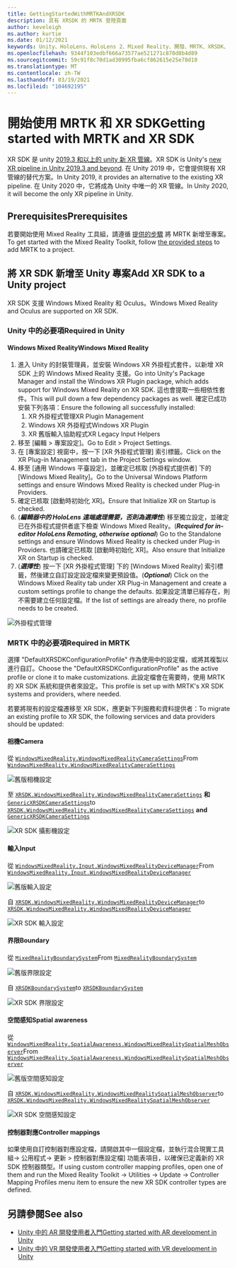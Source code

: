 ```yaml
---
title: GettingStartedWithMRTKAndXRSDK
description: 具有 XRSDK 的 MRTK 登陸頁面
author: keveleigh
ms.author: kurtie
ms.date: 01/12/2021
keywords: Unity、HoloLens、HoloLens 2、Mixed Reality、開發、MRTK、XRSDK、
ms.openlocfilehash: 9344f103edbf666a73577ae521271c870d8b4d89
ms.sourcegitcommit: 59c91f8c70d1ad30995fba6cf862615e25e78d10
ms.translationtype: MT
ms.contentlocale: zh-TW
ms.lasthandoff: 03/19/2021
ms.locfileid: "104692195"
---
```

# <a name="getting-started-with-mrtk-and-xr-sdk"></a><span data-ttu-id="0d590-104">開始使用 MRTK 和 XR SDK</span><span class="sxs-lookup"><span data-stu-id="0d590-104">Getting started with MRTK and XR SDK</span></span>

<span data-ttu-id="0d590-105">XR SDK 是 unity [2019.3 和以上的 unity 新 XR 管線](https://blogs.unity3d.com/2020/01/24/unity-xr-platform-updates/)。</span><span class="sxs-lookup"><span data-stu-id="0d590-105">XR SDK is Unity's [new XR pipeline in Unity 2019.3 and beyond](https://blogs.unity3d.com/2020/01/24/unity-xr-platform-updates/).</span></span> <span data-ttu-id="0d590-106">在 Unity 2019 中，它會提供現有 XR 管線的替代方案。</span><span class="sxs-lookup"><span data-stu-id="0d590-106">In Unity 2019, it provides an alternative to the existing XR pipeline.</span></span> <span data-ttu-id="0d590-107">在 Unity 2020 中，它將成為 Unity 中唯一的 XR 管線。</span><span class="sxs-lookup"><span data-stu-id="0d590-107">In Unity 2020, it will become the only XR pipeline in Unity.</span></span>

## <a name="prerequisites"></a><span data-ttu-id="0d590-108">Prerequisites</span><span class="sxs-lookup"><span data-stu-id="0d590-108">Prerequisites</span></span>

<span data-ttu-id="0d590-109">若要開始使用 Mixed Reality 工具組，請遵循 [提供的步驟](../WelcomeToMRTK.md) 將 MRTK 新增至專案。</span><span class="sxs-lookup"><span data-stu-id="0d590-109">To get started with the Mixed Reality Toolkit, follow [the provided steps](../WelcomeToMRTK.md) to add MRTK to a project.</span></span>

## <a name="add-xr-sdk-to-a-unity-project"></a><span data-ttu-id="0d590-110">將 XR SDK 新增至 Unity 專案</span><span class="sxs-lookup"><span data-stu-id="0d590-110">Add XR SDK to a Unity project</span></span>

<span data-ttu-id="0d590-111">XR SDK 支援 Windows Mixed Reality 和 Oculus。</span><span class="sxs-lookup"><span data-stu-id="0d590-111">Windows Mixed Reality and Oculus are supported on XR SDK.</span></span>

### <a name="required-in-unity"></a><span data-ttu-id="0d590-112">Unity 中的必要項</span><span class="sxs-lookup"><span data-stu-id="0d590-112">Required in Unity</span></span>

#### <a name="windows-mixed-reality"></a><span data-ttu-id="0d590-113">Windows Mixed Reality</span><span class="sxs-lookup"><span data-stu-id="0d590-113">Windows Mixed Reality</span></span>

1. <span data-ttu-id="0d590-114">進入 Unity 的封裝管理員，並安裝 Windows XR 外掛程式套件，以新增 XR SDK 上的 Windows Mixed Reality 支援。</span><span class="sxs-lookup"><span data-stu-id="0d590-114">Go into Unity's Package Manager and install the Windows XR Plugin package, which adds support for Windows Mixed Reality on XR SDK.</span></span> <span data-ttu-id="0d590-115">這也會提取一些相依性套件。</span><span class="sxs-lookup"><span data-stu-id="0d590-115">This will pull down a few dependency packages as well.</span></span> <span data-ttu-id="0d590-116">確定已成功安裝下列各項：</span><span class="sxs-lookup"><span data-stu-id="0d590-116">Ensure the following all successfully installed:</span></span>
   1. <span data-ttu-id="0d590-117">XR 外掛程式管理</span><span class="sxs-lookup"><span data-stu-id="0d590-117">XR Plugin Management</span></span>
   1. <span data-ttu-id="0d590-118">Windows XR 外掛程式</span><span class="sxs-lookup"><span data-stu-id="0d590-118">Windows XR Plugin</span></span>
   1. <span data-ttu-id="0d590-119">XR 舊版輸入協助程式</span><span class="sxs-lookup"><span data-stu-id="0d590-119">XR Legacy Input Helpers</span></span>
1. <span data-ttu-id="0d590-120">移至 [編輯 > 專案設定]。</span><span class="sxs-lookup"><span data-stu-id="0d590-120">Go to Edit > Project Settings.</span></span>
1. <span data-ttu-id="0d590-121">在 [專案設定] 視窗中，按一下 [XR 外掛程式管理] 索引標籤。</span><span class="sxs-lookup"><span data-stu-id="0d590-121">Click on the XR Plug-in Management tab in the Project Settings window.</span></span>
1. <span data-ttu-id="0d590-122">移至 [通用 Windows 平臺設定]，並確定已核取 [外掛程式提供者] 下的 [Windows Mixed Reality]。</span><span class="sxs-lookup"><span data-stu-id="0d590-122">Go to the Universal Windows Platform settings and ensure Windows Mixed Reality is checked under Plug-in Providers.</span></span>
1. <span data-ttu-id="0d590-123">確定已核取 [啟動時初始化 XR]。</span><span class="sxs-lookup"><span data-stu-id="0d590-123">Ensure that Initialize XR on Startup is checked.</span></span>
1. <span data-ttu-id="0d590-124"> (**_編輯器中的 HoloLens 遠端處理需要，否則為選擇性_**) 移至獨立設定，並確定已在外掛程式提供者底下檢查 Windows Mixed Reality。</span><span class="sxs-lookup"><span data-stu-id="0d590-124">(**_Required for in-editor HoloLens Remoting, otherwise optional_**) Go to the Standalone settings and ensure Windows Mixed Reality is checked under Plug-in Providers.</span></span> <span data-ttu-id="0d590-125">也請確定已核取 [啟動時初始化 XR]。</span><span class="sxs-lookup"><span data-stu-id="0d590-125">Also ensure that Initialize XR on Startup is checked.</span></span>
1. <span data-ttu-id="0d590-126"> (**_選擇性_**) 按一下 [XR 外掛程式管理] 下的 [Windows Mixed Reality] 索引標籤，然後建立自訂設定設定檔來變更預設值。</span><span class="sxs-lookup"><span data-stu-id="0d590-126">(**_Optional_**) Click on the Windows Mixed Reality tab under XR Plug-in Management and create a custom settings profile to change the defaults.</span></span> <span data-ttu-id="0d590-127">如果設定清單已經存在，則不需要建立任何設定檔。</span><span class="sxs-lookup"><span data-stu-id="0d590-127">If the list of settings are already there, no profile needs to be created.</span></span>

![外掛程式管理](../features/Images/XRSDK/PluginManagement.png)

### <a name="required-in-mrtk"></a><span data-ttu-id="0d590-129">MRTK 中的必要項</span><span class="sxs-lookup"><span data-stu-id="0d590-129">Required in MRTK</span></span>

<span data-ttu-id="0d590-130">選擇 "DefaultXRSDKConfigurationProfile" 作為使用中的設定檔，或將其複製以進行自訂。</span><span class="sxs-lookup"><span data-stu-id="0d590-130">Choose the "DefaultXRSDKConfigurationProfile" as the active profile or clone it to make customizations.</span></span> <span data-ttu-id="0d590-131">此設定檔會在需要時，使用 MRTK 的 XR SDK 系統和提供者來設定。</span><span class="sxs-lookup"><span data-stu-id="0d590-131">This profile is set up with MRTK's XR SDK systems and providers, where needed.</span></span>

<span data-ttu-id="0d590-132">若要將現有的設定檔遷移至 XR SDK，應更新下列服務和資料提供者：</span><span class="sxs-lookup"><span data-stu-id="0d590-132">To migrate an existing profile to XR SDK, the following services and data providers should be updated:</span></span>

#### <a name="camera"></a><span data-ttu-id="0d590-133">相機</span><span class="sxs-lookup"><span data-stu-id="0d590-133">Camera</span></span>

<span data-ttu-id="0d590-134">從 [`WindowsMixedReality.WindowsMixedRealityCameraSettings`](xref:Microsoft.MixedReality.Toolkit.WindowsMixedReality.WindowsMixedRealityCameraSettings)</span><span class="sxs-lookup"><span data-stu-id="0d590-134">From [`WindowsMixedReality.WindowsMixedRealityCameraSettings`](xref:Microsoft.MixedReality.Toolkit.WindowsMixedReality.WindowsMixedRealityCameraSettings)</span></span>

![舊版相機設定](../features/Images/XRSDK/CameraSystemLegacy.png)

<span data-ttu-id="0d590-136">至 [`XRSDK.WindowsMixedReality.WindowsMixedRealityCameraSettings`](xref:Microsoft.MixedReality.Toolkit.XRSDK.WindowsMixedReality.WindowsMixedRealityCameraSettings) **和**[`GenericXRSDKCameraSettings`](xref:Microsoft.MixedReality.Toolkit.XRSDK.GenericXRSDKCameraSettings)</span><span class="sxs-lookup"><span data-stu-id="0d590-136">to [`XRSDK.WindowsMixedReality.WindowsMixedRealityCameraSettings`](xref:Microsoft.MixedReality.Toolkit.XRSDK.WindowsMixedReality.WindowsMixedRealityCameraSettings) **and** [`GenericXRSDKCameraSettings`](xref:Microsoft.MixedReality.Toolkit.XRSDK.GenericXRSDKCameraSettings)</span></span>

![XR SDK 攝影機設定](../features/Images/XRSDK/CameraSystemXRSDK.png)

#### <a name="input"></a><span data-ttu-id="0d590-138">輸入</span><span class="sxs-lookup"><span data-stu-id="0d590-138">Input</span></span>

<span data-ttu-id="0d590-139">從 [`WindowsMixedReality.Input.WindowsMixedRealityDeviceManager`](xref:Microsoft.MixedReality.Toolkit.WindowsMixedReality.Input.WindowsMixedRealityDeviceManager)</span><span class="sxs-lookup"><span data-stu-id="0d590-139">From [`WindowsMixedReality.Input.WindowsMixedRealityDeviceManager`](xref:Microsoft.MixedReality.Toolkit.WindowsMixedReality.Input.WindowsMixedRealityDeviceManager)</span></span>

![舊版輸入設定](../features/Images/XRSDK/InputSystemWMRLegacy.png)

<span data-ttu-id="0d590-141">自 [`XRSDK.WindowsMixedReality.WindowsMixedRealityDeviceManager`](xref:Microsoft.MixedReality.Toolkit.XRSDK.WindowsMixedReality.WindowsMixedRealityDeviceManager)</span><span class="sxs-lookup"><span data-stu-id="0d590-141">to [`XRSDK.WindowsMixedReality.WindowsMixedRealityDeviceManager`](xref:Microsoft.MixedReality.Toolkit.XRSDK.WindowsMixedReality.WindowsMixedRealityDeviceManager)</span></span>

![XR SDK 輸入設定](../features/Images/XRSDK/InputSystemWMRXRSDK.png)

#### <a name="boundary"></a><span data-ttu-id="0d590-143">界限</span><span class="sxs-lookup"><span data-stu-id="0d590-143">Boundary</span></span>

<span data-ttu-id="0d590-144">從 [`MixedRealityBoundarySystem`](xref:Microsoft.MixedReality.Toolkit.Boundary.MixedRealityBoundarySystem)</span><span class="sxs-lookup"><span data-stu-id="0d590-144">From [`MixedRealityBoundarySystem`](xref:Microsoft.MixedReality.Toolkit.Boundary.MixedRealityBoundarySystem)</span></span>

![舊版界限設定](../features/Images/XRSDK/BoundarySystemLegacy.png)

<span data-ttu-id="0d590-146">自  [`XRSDKBoundarySystem`](xref:Microsoft.MixedReality.Toolkit.XRSDK.XRSDKBoundarySystem)</span><span class="sxs-lookup"><span data-stu-id="0d590-146">to  [`XRSDKBoundarySystem`](xref:Microsoft.MixedReality.Toolkit.XRSDK.XRSDKBoundarySystem)</span></span>

![XR SDK 界限設定](../features/Images/XRSDK/BoundarySystemXRSDK.png)

#### <a name="spatial-awareness"></a><span data-ttu-id="0d590-148">空間感知</span><span class="sxs-lookup"><span data-stu-id="0d590-148">Spatial awareness</span></span>

<span data-ttu-id="0d590-149">從 [`WindowsMixedReality.SpatialAwareness.WindowsMixedRealitySpatialMeshObserver`](xref:Microsoft.MixedReality.Toolkit.WindowsMixedReality.SpatialAwareness.WindowsMixedRealitySpatialMeshObserver)</span><span class="sxs-lookup"><span data-stu-id="0d590-149">From [`WindowsMixedReality.SpatialAwareness.WindowsMixedRealitySpatialMeshObserver`](xref:Microsoft.MixedReality.Toolkit.WindowsMixedReality.SpatialAwareness.WindowsMixedRealitySpatialMeshObserver)</span></span>

![舊版空間感知設定](../features/Images/XRSDK/SpatialAwarenessLegacy.png)

<span data-ttu-id="0d590-151">自 [`XRSDK.WindowsMixedReality.WindowsMixedRealitySpatialMeshObserver`](xref:Microsoft.MixedReality.Toolkit.XRSDK.WindowsMixedReality.WindowsMixedRealitySpatialMeshObserver)</span><span class="sxs-lookup"><span data-stu-id="0d590-151">to [`XRSDK.WindowsMixedReality.WindowsMixedRealitySpatialMeshObserver`](xref:Microsoft.MixedReality.Toolkit.XRSDK.WindowsMixedReality.WindowsMixedRealitySpatialMeshObserver)</span></span>

![XR SDK 空間感知設定](../features/Images/XRSDK/SpatialAwarenessXRSDK.png)

#### <a name="controller-mappings"></a><span data-ttu-id="0d590-153">控制器對應</span><span class="sxs-lookup"><span data-stu-id="0d590-153">Controller mappings</span></span>

<span data-ttu-id="0d590-154">如果使用自訂控制器對應設定檔，請開啟其中一個設定檔，並執行混合現實工具組-> 公用程式-> 更新 > 控制器對應設定檔] 功能表項目，以確保已定義新的 XR SDK 控制器類型。</span><span class="sxs-lookup"><span data-stu-id="0d590-154">If using custom controller mapping profiles, open one of them and run the Mixed Reality Toolkit -> Utilities -> Update -> Controller Mapping Profiles menu item to ensure the new XR SDK controller types are defined.</span></span>

## <a name="see-also"></a><span data-ttu-id="0d590-155">另請參閱</span><span class="sxs-lookup"><span data-stu-id="0d590-155">See also</span></span>

* [<span data-ttu-id="0d590-156">Unity 中的 AR 開發使用者入門</span><span class="sxs-lookup"><span data-stu-id="0d590-156">Getting started with AR development in Unity</span></span>](https://docs.unity3d.com/Manual/AROverview.html)
* [<span data-ttu-id="0d590-157">Unity 中的 VR 開發使用者入門</span><span class="sxs-lookup"><span data-stu-id="0d590-157">Getting started with VR development in Unity</span></span>](https://docs.unity3d.com/Manual/VROverview.html)
